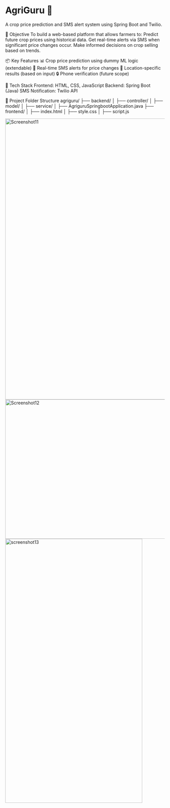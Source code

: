 # AgriGuru 🌾
A crop price prediction and SMS alert system using Spring Boot and Twilio.

🎯 Objective
To build a web-based platform that allows farmers to:
Predict future crop prices using historical data.
Get real-time alerts via SMS when significant price changes occur.
Make informed decisions on crop selling based on trends.

📦 Key Features
📊 Crop price prediction using dummy ML logic (extendable)
📩 Real-time SMS alerts for price changes
📍 Location-specific results (based on input)
🔒 Phone verification (future scope)

🧠 Tech Stack
Frontend: HTML, CSS, JavaScript
Backend: Spring Boot (Java)
SMS Notification: Twilio API

📁 Project Folder Structure
agriguru/
├── backend/
│   ├── controller/
│   ├── model/
│   ├── service/
│   ├── AgriguruSpringbootApplication.java
├── frontend/
│   ├── index.html
│   ├── style.css
│   ├── script.js

<img width="1229" height="885" alt="Screenshot11" src="https://github.com/user-attachments/assets/f2d85b8a-0180-4656-9607-d33d1d68856d" />

<img width="985" height="439" alt="Screenshot12" src="https://github.com/user-attachments/assets/a2ec0753-8a79-4f88-9d69-a3c14f85388b" />
<img width="433" height="832" alt="screenshot13" src="https://github.com/user-attachments/assets/6f28b4ec-8953-4f94-9cfc-97b0929415ec" />


